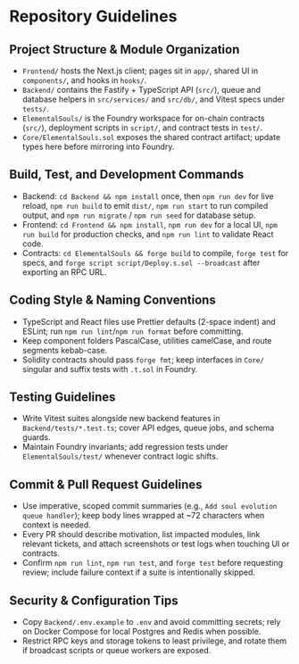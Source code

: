 # Repository Guidelines

## Project Structure & Module Organization
- `Frontend/` hosts the Next.js client; pages sit in `app/`, shared UI in `components/`, and hooks in `hooks/`.
- `Backend/` contains the Fastify + TypeScript API (`src/`), queue and database helpers in `src/services/` and `src/db/`, and Vitest specs under `tests/`.
- `ElementalSouls/` is the Foundry workspace for on-chain contracts (`src/`), deployment scripts in `script/`, and contract tests in `test/`.
- `Core/ElementalSouls.sol` exposes the shared contract artifact; update types here before mirroring into Foundry.

## Build, Test, and Development Commands
- Backend: `cd Backend && npm install` once, then `npm run dev` for live reload, `npm run build` to emit `dist/`, `npm run start` to run compiled output, and `npm run migrate` / `npm run seed` for database setup.
- Frontend: `cd Frontend && npm install`, `npm run dev` for a local UI, `npm run build` for production checks, and `npm run lint` to validate React code.
- Contracts: `cd ElementalSouls && forge build` to compile, `forge test` for specs, and `forge script script/Deploy.s.sol --broadcast` after exporting an RPC URL.

## Coding Style & Naming Conventions
- TypeScript and React files use Prettier defaults (2-space indent) and ESLint; run `npm run lint`/`npm run format` before committing.
- Keep component folders PascalCase, utilities camelCase, and route segments kebab-case.
- Solidity contracts should pass `forge fmt`; keep interfaces in `Core/` singular and suffix tests with `.t.sol` in Foundry.

## Testing Guidelines
- Write Vitest suites alongside new backend features in `Backend/tests/*.test.ts`; cover API edges, queue jobs, and schema guards.
- Maintain Foundry invariants; add regression tests under `ElementalSouls/test/` whenever contract logic shifts.

## Commit & Pull Request Guidelines
- Use imperative, scoped commit summaries (e.g., `Add soul evolution queue handler`); keep body lines wrapped at ~72 characters when context is needed.
- Every PR should describe motivation, list impacted modules, link relevant tickets, and attach screenshots or test logs when touching UI or contracts.
- Confirm `npm run lint`, `npm run test`, and `forge test` before requesting review; include failure context if a suite is intentionally skipped.

## Security & Configuration Tips
- Copy `Backend/.env.example` to `.env` and avoid committing secrets; rely on Docker Compose for local Postgres and Redis when possible.
- Restrict RPC keys and storage tokens to least privilege, and rotate them if broadcast scripts or queue workers are exposed.
